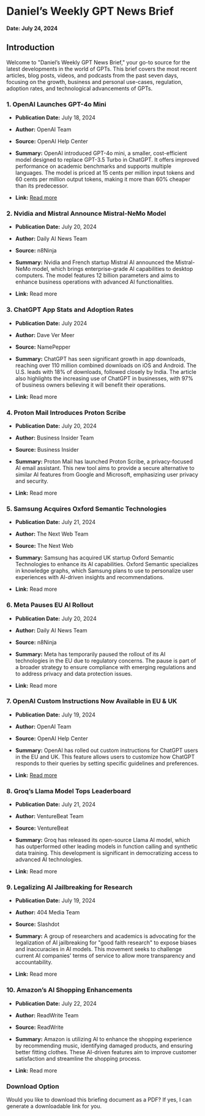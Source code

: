 Daniel’s Weekly GPT News Brief
==============================

**Date: July 24, 2024**

Introduction
------------

Welcome to "Daniel’s Weekly GPT News Brief," your go-to source for the latest developments in the world of GPTs. This brief covers the most recent articles, blog posts, videos, and podcasts from the past seven days, focusing on the growth, business and personal use-cases, regulation, adoption rates, and technological advancements of GPTs.

### 1\. **OpenAI Launches GPT-4o Mini**

*   **Publication Date:** July 18, 2024
    
*   **Author:** OpenAI Team
    
*   **Source:** OpenAI Help Center
    
*   **Summary:** OpenAI introduced GPT-4o mini, a smaller, cost-efficient model designed to replace GPT-3.5 Turbo in ChatGPT. It offers improved performance on academic benchmarks and supports multiple languages. The model is priced at 15 cents per million input tokens and 60 cents per million output tokens, making it more than 60% cheaper than its predecessor.
    
*   **Link:** [Read more](https://help.openai.com/hc/en-us/articles/introducing-GPT-4o-mini)
    

### 2\. **Nvidia and Mistral Announce Mistral-NeMo Model**

*   **Publication Date:** July 20, 2024
    
*   **Author:** Daily AI News Team
    
*   **Source:** n8Ninja
    
*   **Summary:** Nvidia and French startup Mistral AI announced the Mistral-NeMo model, which brings enterprise-grade AI capabilities to desktop computers. The model features 12 billion parameters and aims to enhance business operations with advanced AI functionalities.
    
*   **Link:** Read more
    

### 3\. **ChatGPT App Stats and Adoption Rates**

*   **Publication Date:** July 2024
    
*   **Author:** Dave Ver Meer
    
*   **Source:** NamePepper
    
*   **Summary:** ChatGPT has seen significant growth in app downloads, reaching over 110 million combined downloads on iOS and Android. The U.S. leads with 18% of downloads, followed closely by India. The article also highlights the increasing use of ChatGPT in businesses, with 97% of business owners believing it will benefit their operations.
    
*   **Link:** Read more
    

### 4\. **Proton Mail Introduces Proton Scribe**

*   **Publication Date:** July 20, 2024
    
*   **Author:** Business Insider Team
    
*   **Source:** Business Insider
    
*   **Summary:** Proton Mail has launched Proton Scribe, a privacy-focused AI email assistant. This new tool aims to provide a secure alternative to similar AI features from Google and Microsoft, emphasizing user privacy and security.
    
*   **Link:** Read more
    

### 5\. **Samsung Acquires Oxford Semantic Technologies**

*   **Publication Date:** July 21, 2024
    
*   **Author:** The Next Web Team
    
*   **Source:** The Next Web
    
*   **Summary:** Samsung has acquired UK startup Oxford Semantic Technologies to enhance its AI capabilities. Oxford Semantic specializes in knowledge graphs, which Samsung plans to use to personalize user experiences with AI-driven insights and recommendations.
    
*   **Link:** Read more
    

### 6\. **Meta Pauses EU AI Rollout**

*   **Publication Date:** July 20, 2024
    
*   **Author:** Daily AI News Team
    
*   **Source:** n8Ninja
    
*   **Summary:** Meta has temporarily paused the rollout of its AI technologies in the EU due to regulatory concerns. The pause is part of a broader strategy to ensure compliance with emerging regulations and to address privacy and data protection issues.
    
*   **Link:** Read more
    

### 7\. **OpenAI Custom Instructions Now Available in EU & UK**

*   **Publication Date:** July 19, 2024
    
*   **Author:** OpenAI Team
    
*   **Source:** OpenAI Help Center
    
*   **Summary:** OpenAI has rolled out custom instructions for ChatGPT users in the EU and UK. This feature allows users to customize how ChatGPT responds to their queries by setting specific guidelines and preferences.
    
*   **Link:** [Read more](https://help.openai.com/hc/en-us/articles/custom-instructions-eu-uk)
    

### 8\. **Groq’s Llama Model Tops Leaderboard**

*   **Publication Date:** July 21, 2024
    
*   **Author:** VentureBeat Team
    
*   **Source:** VentureBeat
    
*   **Summary:** Groq has released its open-source Llama AI model, which has outperformed other leading models in function calling and synthetic data training. This development is significant in democratizing access to advanced AI technologies.
    
*   **Link:** Read more
    

### 9\. **Legalizing AI Jailbreaking for Research**

*   **Publication Date:** July 19, 2024
    
*   **Author:** 404 Media Team
    
*   **Source:** Slashdot
    
*   **Summary:** A group of researchers and academics is advocating for the legalization of AI jailbreaking for "good faith research" to expose biases and inaccuracies in AI models. This movement seeks to challenge current AI companies' terms of service to allow more transparency and accountability.
    
*   **Link:** Read more
    

### 10\. **Amazon’s AI Shopping Enhancements**

*   **Publication Date:** July 22, 2024
    
*   **Author:** ReadWrite Team
    
*   **Source:** ReadWrite
    
*   **Summary:** Amazon is utilizing AI to enhance the shopping experience by recommending music, identifying damaged products, and ensuring better fitting clothes. These AI-driven features aim to improve customer satisfaction and streamline the shopping process.
    
*   **Link:** Read more
    

### Download Option

Would you like to download this briefing document as a PDF? If yes, I can generate a downloadable link for you.